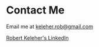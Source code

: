 # Contact Me

Email me at <a href="mailto:keleher.rob@gmail.com">keleher.rob@gmail.com</a>

<div id="linkedin_container">
    <div class="LI-profile-badge"  data-version="v1" data-size="large" data-locale="en_US" data-type="horizontal" data-theme="dark" data-vanity="robert-keleher"><a class="LI-simple-link" href='https://jp.linkedin.com/in/robert-keleher?trk=profile-badge'>Robert Keleher's LinkedIn</a></div>
</div>

